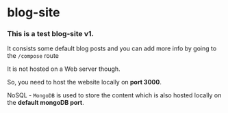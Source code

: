 # blog-site
### This is a test blog-site v1.

It consists some default blog posts and you can add more info by going to the `/compose` route

It is not hosted on a Web server though.

So, you need to host the website locally on **port 3000**.

NoSQL - `MongoDB` is used to store the content which is also hosted locally on the **default mongoDB port**.
